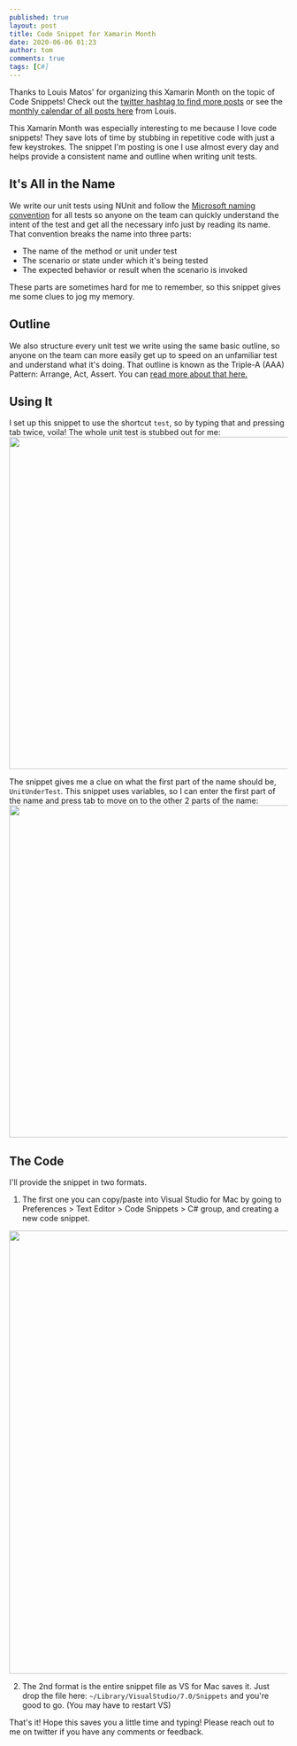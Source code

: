 ```yaml
---
published: true
layout: post
title: Code Snippet for Xamarin Month
date: 2020-06-06 01:23
author: tom
comments: true
tags: [C#]
---
```


Thanks to Louis Matos' for organizing this Xamarin Month on the topic of Code Snippets! Check out the [twitter hashtag to find more posts](https://twitter.com/hashtag/xamarinmonth) or see the [monthly calendar of all posts here](https://luismts.com/code-snippetss-xamarin-month) from Louis.

This Xamarin Month was especially interesting to me because I love code snippets! They save lots of time by stubbing in repetitive code with just a few keystrokes. The snippet I'm posting is one I use almost every day and helps provide a consistent name and outline when writing unit tests.  


## It's All in the Name
We write our unit tests using NUnit and follow the [Microsoft naming convention](https://docs.microsoft.com/en-us/dotnet/core/testing/unit-testing-best-practices#best-practices) for all tests so anyone on the team can quickly understand the intent of the test and get all the necessary info just by reading its name.  That convention breaks the name into three parts: 
- The name of the method or unit under test
- The scenario or state under which it's being tested
- The expected behavior or result when the scenario is invoked

These parts are sometimes hard for me to remember, so this snippet gives me some clues to jog my memory.  


## Outline
We also structure every unit test we write using the same basic outline, so anyone on the team can more easily get up to speed on an unfamiliar test and understand what it's doing. That outline is known as the Triple-A (AAA) Pattern: Arrange, Act, Assert. You can [read more about that here.](https://docs.microsoft.com/en-us/dotnet/core/testing/unit-testing-best-practices#arranging-your-tests)


## Using It

I set up this snippet to use the shortcut `test`, so by typing that and pressing tab twice, voila! The whole unit test is stubbed out for me:  
<img src="{{site.baseurl}}/images/XamarinMonthCodeSnippets/InUse1.png" style="width: 600px;"/>  

The snippet gives me a clue on what the first part of the name should be, `UnitUnderTest`. This snippet uses variables, so I can enter the first part of the name and press tab to move on to the other 2 parts of the name:  
<img src="{{site.baseurl}}/images/XamarinMonthCodeSnippets/InUse2.png" style="width: 600px;"/>  



## The Code
I'll provide the snippet in two formats.  

1. The first one you can copy/paste into Visual Studio for Mac by going to Preferences > Text Editor > Code Snippets > C# group, and creating a new code snippet.  
<img src="{{site.baseurl}}/images/XamarinMonthCodeSnippets/VSForMacSnippetScreen.png" style="width: 800px;"/>  
<script src="https://gist.github.com/TomSoderling/06cbd9dd3800c1e4beae988c3847d2f9.js"></script>

2. The 2nd format is the entire snippet file as VS for Mac saves it. Just drop the file here: `~/Library/VisualStudio/7.0/Snippets` and you're good to go. (You may have to restart VS)  
<script src="https://gist.github.com/TomSoderling/1de12a7669f4fa339d31ac2574ce3de1.js"></script>



That's it! Hope this saves you a little time and typing! Please reach out to me on twitter if you have any comments or feedback.
